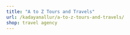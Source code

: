 ```yaml
---
title: "A to Z Tours and Travels"
url: /kadayanallur/a-to-z-tours-and-travels/
shop: travel agency
---
```

